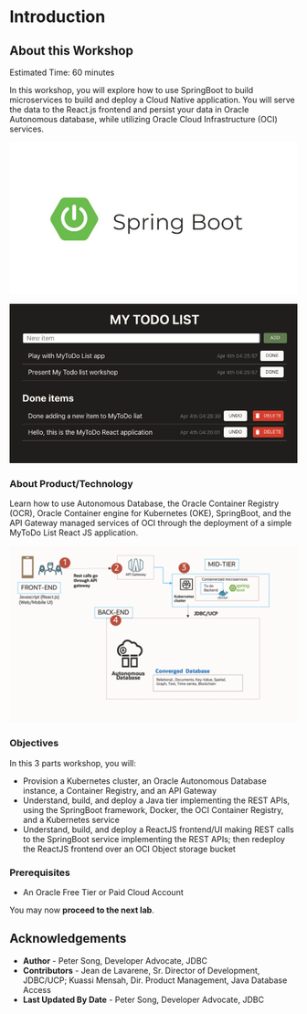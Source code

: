 # Introduction

## About this Workshop

Estimated Time: 60 minutes

In this workshop, you will explore how to use SpringBoot to build microservices to build and deploy a Cloud Native application. You will serve the data to the React.js frontend and persist your data in Oracle Autonomous database, while utilizing Oracle Cloud Infrastructure (OCI) services.

![springboot-image](images/springboot-image.png "")



![application](images/Application.png " ")

### About Product/Technology

Learn how to use Autonomous Database, the Oracle Container Registry (OCR), Oracle Container engine for Kubernetes (OKE), SpringBoot, and the API Gateway managed services of OCI through the deployment of a simple MyToDo List React JS application.

<!-- 
include architecture diagram here -->
![intro architecture](images/architecture.png " ")

### Objectives

In this 3 parts workshop, you will:

* Provision a Kubernetes cluster, an Oracle Autonomous Database instance, a Container Registry, and an API Gateway
* Understand, build, and deploy a Java tier implementing the REST APIs, using the SpringBoot framework, Docker, the OCI Container Registry, and a Kubernetes service
* Understand, build, and deploy a ReactJS frontend/UI making REST calls to the SpringBoot service implementing the REST APIs; then redeploy the ReactJS frontend over an OCI Object storage bucket

### Prerequisites

* An Oracle Free Tier or Paid Cloud Account

You may now **proceed to the next lab**.

## Acknowledgements

* **Author** - Peter Song, Developer Advocate, JDBC
* **Contributors** - Jean de Lavarene, Sr. Director of Development, JDBC/UCP; Kuassi Mensah, Dir. Product Management, Java Database Access
* **Last Updated By Date** - Peter Song, Developer Advocate, JDBC
